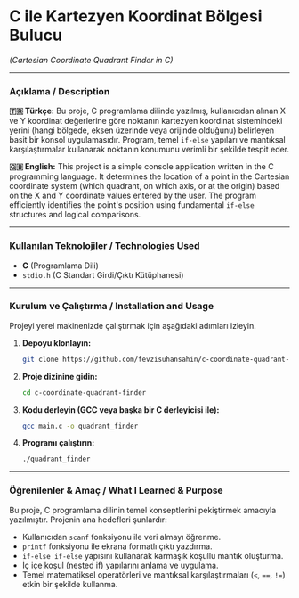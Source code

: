 # C ile Kartezyen Koordinat Bölgesi Bulucu
*(Cartesian Coordinate Quadrant Finder in C)*

---

### Açıklama / Description

**🇹🇷 Türkçe:**
Bu proje, C programlama dilinde yazılmış, kullanıcıdan alınan X ve Y koordinat değerlerine göre noktanın kartezyen koordinat sistemindeki yerini (hangi bölgede, eksen üzerinde veya orijinde olduğunu) belirleyen basit bir konsol uygulamasıdır. Program, temel `if-else` yapıları ve mantıksal karşılaştırmalar kullanarak noktanın konumunu verimli bir şekilde tespit eder.

**🇬🇧 English:**
This project is a simple console application written in the C programming language. It determines the location of a point in the Cartesian coordinate system (which quadrant, on which axis, or at the origin) based on the X and Y coordinate values entered by the user. The program efficiently identifies the point's position using fundamental `if-else` structures and logical comparisons.

---

### Kullanılan Teknolojiler / Technologies Used

*   **C** (Programlama Dili)
*   `stdio.h` (C Standart Girdi/Çıktı Kütüphanesi)

---

### Kurulum ve Çalıştırma / Installation and Usage

Projeyi yerel makinenizde çalıştırmak için aşağıdaki adımları izleyin.

1.  **Depoyu klonlayın:**
    ```bash
    git clone https://github.com/fevzisuhansahin/c-coordinate-quadrant-finder.git
    ```

2.  **Proje dizinine gidin:**
    ```bash
    cd c-coordinate-quadrant-finder
    ```

3.  **Kodu derleyin (GCC veya başka bir C derleyicisi ile):**
    ```bash
    gcc main.c -o quadrant_finder
    ```

4.  **Programı çalıştırın:**
    ```bash
    ./quadrant_finder
    ```

---

### Öğrenilenler & Amaç / What I Learned & Purpose

Bu proje, C programlama dilinin temel konseptlerini pekiştirmek amacıyla yazılmıştır. Projenin ana hedefleri şunlardır:

*   Kullanıcıdan `scanf` fonksiyonu ile veri almayı öğrenme.
*   `printf` fonksiyonu ile ekrana formatlı çıktı yazdırma.
*   `if-else if-else` yapısını kullanarak karmaşık koşullu mantık oluşturma.
*   İç içe koşul (nested if) yapılarını anlama ve uygulama.
*   Temel matematiksel operatörleri ve mantıksal karşılaştırmaları (`<`, `==`, `!=`) etkin bir şekilde kullanma.
